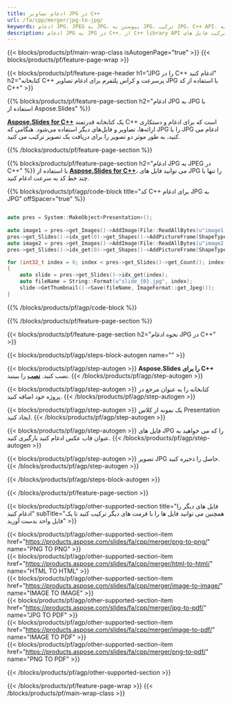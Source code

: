 ```yaml
---
title: ادغام تصاویر JPG در C++
url: /fa/cpp/merger/jpg-to-jpg/
keywords: ادغام JPG، JPEG به JPG، پیوستن به JPG، ترکیب JPG، C++ API، کتابخانه C++
description: ادغام JPG به JPG در C++. از C++ library API برای ترکیب فایل های JPG استفاده کنید
---
```


{{< blocks/products/pf/main-wrap-class isAutogenPage="true" >}}
{{< blocks/products/pf/feature-page-wrap >}}

{{< blocks/products/pf/feature-page-header h1="JPG را در C++ ادغام کنید" h2="کتابخانه C++ پرسرعت و کراس پلتفرم برای ادغام تصاویر JPG با استفاده از کد C++" >}}

{{% blocks/products/pf/feature-page-section h2="ادغام JPG به JPG با استفاده از Aspose.Slides" %}}

[**Aspose.Slides for C++**](https://products.aspose.com/slides/fa/cpp/) یک کتابخانه قدرتمند C++ است که برای ادغام و دستکاری ارائه‌ها، تصاویر و فایل‌های دیگر استفاده می‌شود. هنگامی که JPG را با JPG ادغام می کنید، به طور موثر دو تصویر را برای دریافت یک تصویر ترکیب می کنید.

{{% /blocks/products/pf/feature-page-section %}}




{{% blocks/products/pf/feature-page-section  h2="ادغام JPG به JPEG در C++" %}}
با استفاده از [**Aspose.Slides for C++**](https://products.aspose.com/slides/fa/cpp/)، می توانید فایل های JPG را تنها با چند خط کد به سرعت ادغام کنید.

{{% blocks/products/pf/agp/code-block title="کد C++ برای ادغام JPG به JPG" offSpacer="true" %}}
```cpp

auto pres = System::MakeObject<Presentation>();
        
auto image1 = pres->get_Images()->AddImage(File::ReadAllBytes(u"image1.jpg"));
pres->get_Slides()->idx_get(0)->get_Shapes()->AddPictureFrame(ShapeType::Rectangle, 0.0f, 0.0f, 100.0f, 100.0f, image1);
auto image2 = pres->get_Images()->AddImage(File::ReadAllBytes(u"image2.jpg"));
pres->get_Slides()->idx_get(0)->get_Shapes()->AddPictureFrame(ShapeType::Rectangle, 0.0f, 200.0f, 100.0f, 100.0f, image2);

for (int32_t index = 0; index < pres->get_Slides()->get_Count(); index++)
{
    auto slide = pres->get_Slides()->idx_get(index);
    auto fileName = String::Format(u"slide_{0}.jpg", index);
    slide->GetThumbnail()->Save(fileName, ImageFormat::get_Jpeg());
}
```
{{% /blocks/products/pf/agp/code-block %}}

{{% /blocks/products/pf/feature-page-section %}}




{{< blocks/products/pf/feature-page-section  h2="نحوه ادغام JPG در C++" >}}


{{< blocks/products/pf/agp/steps-block-autogen name="" >}}


{{< blocks/products/pf/agp/step-autogen >}}
**Aspose.Slides را برای C++** نصب کنید. [**نصب**](https://docs.aspose.com/slides/cpp/installation/) را ببینید.
{{< /blocks/products/pf/agp/step-autogen >}}

{{< blocks/products/pf/agp/step-autogen >}}
کتابخانه را به عنوان مرجع در پروژه خود اضافه کنید.
{{< /blocks/products/pf/agp/step-autogen >}}

{{< blocks/products/pf/agp/step-autogen >}}
یک نمونه از کلاس Presentation ایجاد کنید.
{{< /blocks/products/pf/agp/step-autogen >}}

{{< blocks/products/pf/agp/step-autogen >}}
فایل های JPG را که می خواهید به عنوان قاب عکس ادغام کنید بارگیری کنید.
{{< /blocks/products/pf/agp/step-autogen >}}

{{< blocks/products/pf/agp/step-autogen >}}
تصویر JPG حاصل را ذخیره کنید.
{{< /blocks/products/pf/agp/step-autogen >}}


{{< /blocks/products/pf/agp/steps-block-autogen >}}


{{< /blocks/products/pf/feature-page-section >}}




{{< blocks/products/pf/agp/other-supported-section title="فایل های دیگر را ادغام کنید" subTitle="همچنین می توانید فایل ها را با فرمت های دیگر ترکیب کنید تا یک فایل واحد بدست آورید" >}}
  
{{< blocks/products/pf/agp/other-supported-section-item href="https://products.aspose.com/slides/fa/cpp/merger/png-to-png/" name="PNG TO PNG" >}}  
{{< blocks/products/pf/agp/other-supported-section-item href="https://products.aspose.com/slides/fa/cpp/merger/html-to-html/" name="HTML TO HTML" >}}  
{{< blocks/products/pf/agp/other-supported-section-item href="https://products.aspose.com/slides/fa/cpp/merger/image-to-image/" name="IMAGE TO IMAGE" >}}  
{{< blocks/products/pf/agp/other-supported-section-item href="https://products.aspose.com/slides/fa/cpp/merger/jpg-to-pdf/" name="JPG TO PDF" >}}  
{{< blocks/products/pf/agp/other-supported-section-item href="https://products.aspose.com/slides/fa/cpp/merger/image-to-pdf/" name="IMAGE TO PDF" >}}  
{{< blocks/products/pf/agp/other-supported-section-item href="https://products.aspose.com/slides/fa/cpp/merger/png-to-pdf/" name="PNG TO PDF" >}}  
  


{{< /blocks/products/pf/agp/other-supported-section >}}

{{< /blocks/products/pf/feature-page-wrap >}}
{{< /blocks/products/pf/main-wrap-class >}}